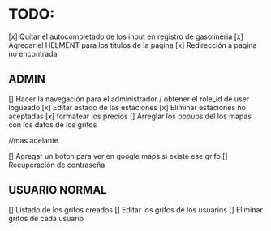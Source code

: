 # TODO:

[x] Quitar el autocompletado de los input en registro de gasolineria
[x] Agregar el HELMENT para los titulos de la pagina
[x] Redirección a pagina no encontrada

## ADMIN

[] Hacer la navegación para el administrador / obtener el role_id de user logueado
[x] Editar estado de las estaciones
[x] Eliminar estaciones no aceptadas
[x] formatear los precios
[] Arreglar los popups del los mapas con los datos de los grifos

//mas adelante

[] Agregar un boton para ver en google maps si existe ese grifo
[] Recuperación de contraseña

## USUARIO NORMAL

[] Listado de los grifos creados
[] Editar los grifos de los usuarios
[] Eliminar grifos de cada usuario
